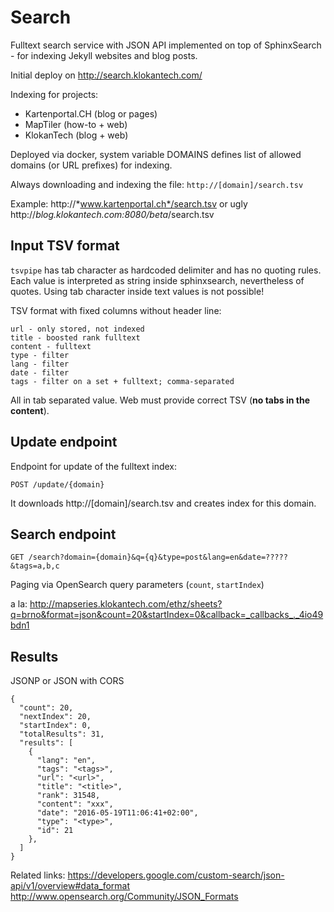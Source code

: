 # Search

Fulltext search service with JSON API implemented on top of SphinxSearch - for indexing Jekyll websites and blog posts.

Initial deploy on http://search.klokantech.com/

Indexing for projects: 
- Kartenportal.CH (blog or pages)
- MapTiler (how-to + web)
- KlokanTech (blog + web) 

Deployed via docker, system variable DOMAINS defines list of allowed domains (or URL prefixes) for indexing.

Always downloading and indexing the file:
`http://[domain]/search.tsv`


Example: http://*www.kartenportal.ch*/search.tsv or ugly http://*blog.klokantech.com:8080/beta*/search.tsv


## Input TSV format

`tsvpipe` has tab character as hardcoded delimiter and has no quoting rules.
Each value is interpreted as string inside sphinxsearch, nevertheless of quotes. Using tab character inside text values is not possible!

TSV format with fixed columns without header line:

```
url - only stored, not indexed
title - boosted rank fulltext
content - fulltext
type - filter
lang - filter
date - filter
tags - filter on a set + fulltext; comma-separated
```

All in tab separated value. Web must provide correct TSV (**no tabs in the content**).

## Update endpoint

Endpoint for update of the fulltext index:

```
POST /update/{domain}
```

It downloads http://[domain]/search.tsv and creates index for this domain.

## Search endpoint

```
GET /search?domain={domain}&q={q}&type=post&lang=en&date=?????&tags=a,b,c
```

Paging via OpenSearch query parameters (`count`, `startIndex`)

a la:
http://mapseries.klokantech.com/ethz/sheets?q=brno&format=json&count=20&startIndex=0&callback=_callbacks_._4io49bdn1

## Results

JSONP or JSON with CORS

```
{
  "count": 20,
  "nextIndex": 20,
  "startIndex": 0,
  "totalResults": 31,
  "results": [
    {
      "lang": "en",
      "tags": "<tags>",
      "url": "<url>",
      "title": "<title>",
      "rank": 31548,
      "content": "xxx",
      "date": "2016-05-19T11:06:41+02:00",
      "type": "<type>",
      "id": 21
    },
  ]
}
```

Related links:
https://developers.google.com/custom-search/json-api/v1/overview#data_format
http://www.opensearch.org/Community/JSON_Formats
